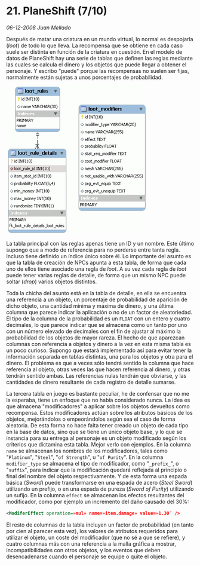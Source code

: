 # 21. PlaneShift (7/10)

_06-12-2008_ _Juan Mellado_

Después de matar una criatura en un mundo virtual, lo normal es despojarla (_loot_) de todo lo que lleva. La recompensa que se obtiene en cada caso suele ser distinta en función de la criatura en cuestión. En el modelo de datos de PlaneShift hay una serie de tablas que definen las reglas mediante las cuales se calcula el dinero y los objetos que puede llegar a obtener el personaje. Y escribo "puede" porque las recompensas no suelen ser fijas, normalmente están sujetas a unos porcentajes de probabilidad.

![PlaneShift Database Schema](img/21-plane-shift-loot.png "PlaneShift Database Schema")

La tabla principal con las reglas apenas tiene un ID y un nombre. Este último supongo que a modo de referencia para no perderse entre tanta regla. Incluso tiene definido un índice único sobre él. Lo importante del asunto es que la tabla de creación de NPCs apunta a esta tabla, de forma que cada uno de ellos tiene asociado una regla de _loot_. A su vez cada regla de _loot_ puede tener varias reglas de detalle, de forma que un mismo NPC puede soltar (_drop_) varios objetos distintos.

Toda la chicha del asunto está en la tabla de detalle, en ella se encuentra una referencia a un objeto, un porcentaje de probabilidad de aparición de dicho objeto, una cantidad mínima y máxima de dinero, y una última columna que parece indicar la aplicación o no de un factor de aleatoriedad. El tipo de la columna de la probabilidad es un ```FLOAT``` con un entero y cuatro decimales, lo que parece indicar que se almacena como un tanto por uno con un número elevado de decimales con el fin de ajustar al máximo la probabilidad de los objetos de mayor rareza. El hecho de que aparezcan columnas con referencia a objetos y dinero a la vez en esta misma tabla es un poco curioso. Supongo que estará implementado así para evitar tener la información separada en tablas distintas, una para los objetos y otra para el dinero. El problema es que a veces sólo tendrá sentido la columna que hace referencia al objeto, otras veces las que hacen referencia al dinero, y otras tendrán sentido ambas. Las referencias nulas tendrán que obviarse, y las cantidades de dinero resultante de cada registro de detalle sumarse.

La tercera tabla en juego es bastante peculiar, he de confensar que no me la esperaba, tiene un enfoque que no había considerado nunca. La idea es que almacena "modificadores" a aplicar sobre los objetos devueltos como recompensa. Estos modificadores actúan sobre los atributos básicos de los objetos, mejorándolos o empeorándolos según sea el caso de forma aleatoria. De esta forma no hace falta tener creado un objeto de cada tipo en la base de datos, sino que se tiene un único objeto base, y lo que se instancia para su entrega al personaje es un objeto modificado según los criterios que dictamina esta tabla. Mejor verlo con ejemplos. En la columna ```name``` se almacenan los nombres de los modificadores, tales como "```Platinum```", "```Steel```", "```of Strength```", u "```of Purity```". En la columna ```modifier_type``` se almacena el tipo de modificador, como "```_prefix_```", o "```suffix```", para indicar que la modificación quedará reflejada al principio o final del nombre del objeto respectivamente. Y de esta forma una espada básica (_Sword_) puede transformarse en una espada de acero (_Steel Sword_) utilizando un prefijo, o en una espada de pureza (_Sword of Purity_) utilizando un sufijo. En la columna ```effect``` se almacenan los efectos resultantes del modificador, como por ejemplo un incremento del daño causado del 30%:

```xml
<ModiferEffect operation=»mul» name=»item.damage» value=»1.30″ />
```

El resto de columnas de la tabla incluyen un factor de probabilidad (en tanto por cien al parecer esta vez), los valores de atributos requeridos para utilizar el objeto, un coste del modificador (que no sé a que se refiere), y cuatro columnas más con una referencia a la malla gráfica a mostrar, incompatibilidades con otros objetos, y los eventos que deben desencadenarse cuando el personaje se equipe o quite el objeto.
